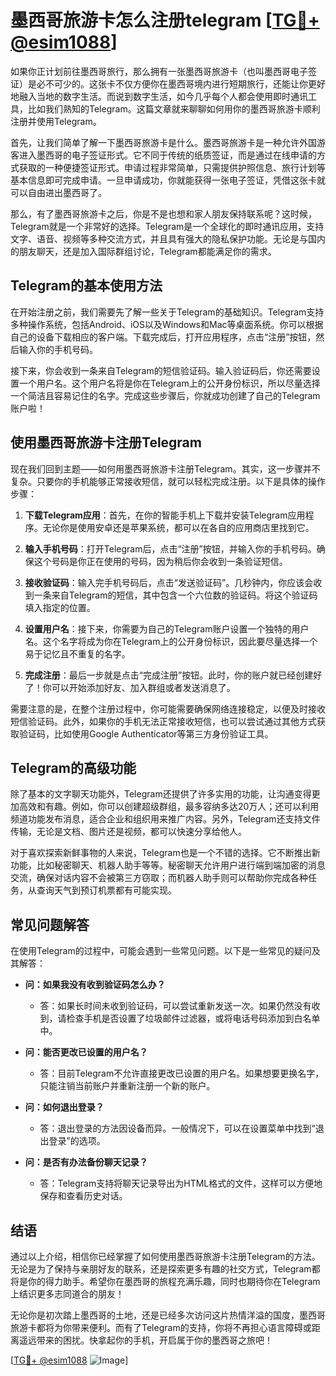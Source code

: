# 墨西哥旅游卡怎么注册telegram [[TG💪+ @esim1088](https://t.me/s/esim1088)]

如果你正计划前往墨西哥旅行，那么拥有一张墨西哥旅游卡（也叫墨西哥电子签证）是必不可少的。这张卡不仅方便你在墨西哥境内进行短期旅行，还能让你更好地融入当地的数字生活。而说到数字生活，如今几乎每个人都会使用即时通讯工具，比如我们熟知的Telegram。这篇文章就来聊聊如何用你的墨西哥旅游卡顺利注册并使用Telegram。

首先，让我们简单了解一下墨西哥旅游卡是什么。墨西哥旅游卡是一种允许外国游客进入墨西哥的电子签证形式。它不同于传统的纸质签证，而是通过在线申请的方式获取的一种便捷签证形式。申请过程非常简单，只需提供护照信息、旅行计划等基本信息即可完成申请。一旦申请成功，你就能获得一张电子签证，凭借这张卡就可以自由进出墨西哥了。

那么，有了墨西哥旅游卡之后，你是不是也想和家人朋友保持联系呢？这时候，Telegram就是一个非常好的选择。Telegram是一个全球化的即时通讯应用，支持文字、语音、视频等多种交流方式，并且具有强大的隐私保护功能。无论是与国内的朋友聊天，还是加入国际群组讨论，Telegram都能满足你的需求。

## Telegram的基本使用方法

在开始注册之前，我们需要先了解一些关于Telegram的基础知识。Telegram支持多种操作系统，包括Android、iOS以及Windows和Mac等桌面系统。你可以根据自己的设备下载相应的客户端。下载完成后，打开应用程序，点击“注册”按钮，然后输入你的手机号码。

接下来，你会收到一条来自Telegram的短信验证码。输入验证码后，你还需要设置一个用户名。这个用户名将是你在Telegram上的公开身份标识，所以尽量选择一个简洁且容易记住的名字。完成这些步骤后，你就成功创建了自己的Telegram账户啦！

## 使用墨西哥旅游卡注册Telegram

现在我们回到主题——如何用墨西哥旅游卡注册Telegram。其实，这一步骤并不复杂。只要你的手机能够正常接收短信，就可以轻松完成注册。以下是具体的操作步骤：

1. **下载Telegram应用**：首先，在你的智能手机上下载并安装Telegram应用程序。无论你是使用安卓还是苹果系统，都可以在各自的应用商店里找到它。
   
2. **输入手机号码**：打开Telegram后，点击“注册”按钮，并输入你的手机号码。确保这个号码是你正在使用的号码，因为稍后你会收到一条验证短信。

3. **接收验证码**：输入完手机号码后，点击“发送验证码”。几秒钟内，你应该会收到一条来自Telegram的短信，其中包含一个六位数的验证码。将这个验证码填入指定的位置。

4. **设置用户名**：接下来，你需要为自己的Telegram账户设置一个独特的用户名。这个名字将成为你在Telegram上的公开身份标识，因此要尽量选择一个易于记忆且不重复的名字。

5. **完成注册**：最后一步就是点击“完成注册”按钮。此时，你的账户就已经创建好了！你可以开始添加好友、加入群组或者发送消息了。

需要注意的是，在整个注册过程中，你可能需要确保网络连接稳定，以便及时接收短信验证码。此外，如果你的手机无法正常接收短信，也可以尝试通过其他方式获取验证码，比如使用Google Authenticator等第三方身份验证工具。

## Telegram的高级功能

除了基本的文字聊天功能外，Telegram还提供了许多实用的功能，让沟通变得更加高效和有趣。例如，你可以创建超级群组，最多容纳多达20万人；还可以利用频道功能发布消息，适合企业和组织用来推广内容。另外，Telegram还支持文件传输，无论是文档、图片还是视频，都可以快速分享给他人。

对于喜欢探索新鲜事物的人来说，Telegram也是一个不错的选择。它不断推出新功能，比如秘密聊天、机器人助手等等。秘密聊天允许用户进行端到端加密的消息交流，确保对话内容不会被第三方窃取；而机器人助手则可以帮助你完成各种任务，从查询天气到预订机票都有可能实现。

## 常见问题解答

在使用Telegram的过程中，可能会遇到一些常见问题。以下是一些常见的疑问及其解答：

- **问：如果我没有收到验证码怎么办？**
  - 答：如果长时间未收到验证码，可以尝试重新发送一次。如果仍然没有收到，请检查手机是否设置了垃圾邮件过滤器，或将电话号码添加到白名单中。

- **问：能否更改已设置的用户名？**
  - 答：目前Telegram不允许直接更改已设置的用户名。如果想要更换名字，只能注销当前账户并重新注册一个新的账户。

- **问：如何退出登录？**
  - 答：退出登录的方法因设备而异。一般情况下，可以在设置菜单中找到“退出登录”的选项。

- **问：是否有办法备份聊天记录？**
  - 答：Telegram支持将聊天记录导出为HTML格式的文件，这样可以方便地保存和查看历史对话。

## 结语

通过以上介绍，相信你已经掌握了如何使用墨西哥旅游卡注册Telegram的方法。无论是为了保持与亲朋好友的联系，还是探索更多有趣的社交方式，Telegram都将是你的得力助手。希望你在墨西哥的旅程充满乐趣，同时也期待你在Telegram上结识更多志同道合的朋友！

无论你是初次踏上墨西哥的土地，还是已经多次访问这片热情洋溢的国度，墨西哥旅游卡都将为你带来便利。而有了Telegram的支持，你将不再担心语言障碍或距离遥远带来的困扰。快拿起你的手机，开启属于你的墨西哥之旅吧！

[[TG💪+ @esim1088](https://t.me/s/esim1088) ![Image](https://i.postimg.cc/4NQfJmqS/Snipaste-2025-05-13-00-14-12.png)]